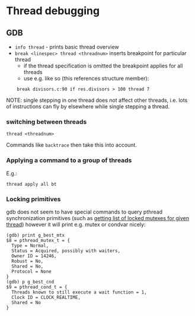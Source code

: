 
# Thread debugging

## GDB

- `info thread` - prints basic thread overview
- `break <linespec> thread <threadnum>` inserts breakpoint for particular thread
  - if the thread specification is omitted the breakpoint applies for
    all threads
  - use e.g. like so (this references structure member):
```
    break divisors.c:90 if res.divisors > 100 thread 7
```

NOTE: single stepping in one thread does not affect other threads, i.e.
lots of instructions can fly by elsewhere while single stepping a thread.

### switching between threads

`thread <threadnum>`

Commands like `backtrace` then take this into account.

### Applying a command to a group of threads

E.g.:
```
thread apply all bt
```

### Locking primitives

gdb does not seem to have special commands to query pthread synchronization primitives (such as [getting list of locked mutexes for given thread](https://stackoverflow.com/q/3983676/11582827)) however it will print e.g. mutex or condvar nicely:

```
(gdb) print g_best_mtx 
$8 = pthread_mutex_t = {
  Type = Normal,
  Status = Acquired, possibly with waiters,
  Owner ID = 14246,
  Robust = No,
  Shared = No,
  Protocol = None
}
(gdb) p g_best_cnd
$9 = pthread_cond_t = {
  Threads known to still execute a wait function = 1,
  Clock ID = CLOCK_REALTIME,
  Shared = No
}
```

